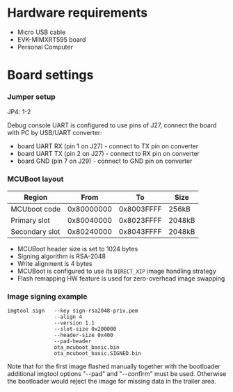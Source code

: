 Hardware requirements
=====================
- Micro USB cable
- EVK-MIMXRT595 board
- Personal Computer

Board settings
============

### Jumper setup

JP4: 1-2

Debug console UART is configured to use pins of J27, connect the board with PC by USB/UART converter:
- board UART RX (pin 1 on J27) - connect to TX pin on converter
- board UART TX (pin 2 on J27) - connect to RX pin on converter
- board GND (pin 7 on J29) - connect to GND pin on converter

### MCUBoot layout

| Region         | From       | To         | Size   |
|----------------|------------|------------|--------|
| MCUboot code   | 0x80000000 | 0x8003FFFF | 256kB  |
| Primary slot   | 0x80040000 | 0x8023FFFF | 2048kB |
| Secondary slot | 0x80240000 | 0x8043FFFF | 2048kB |

- MCUBoot header size is set to 1024 bytes
- Signing algorithm is RSA-2048
- Write alignment is 4 bytes
- MCUBoot is configured to use its `DIRECT_XIP` image handling strategy
- Flash remapping HW feature is used for zero-overhead image swapping


### Image signing example

    imgtool sign   --key sign-rsa2048-priv.pem
                   --align 4
                   --version 1.1
                   --slot-size 0x200000
                   --header-size 0x400
                   --pad-header
                   ota_mcuboot_basic.bin
                   ota_mcuboot_basic.SIGNED.bin

Note that for the first image flashed manually together with the bootloader
additional imgtool options "--pad" and "--confirm" must be used. Otherwise
the bootloader would reject the image for missing data in the trailer area.
